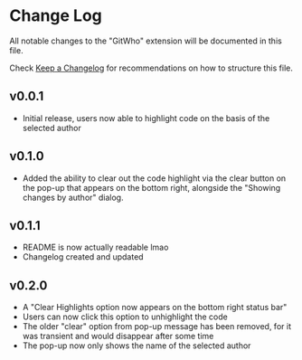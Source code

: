 # Change Log

All notable changes to the "GitWho" extension will be documented in this file.

Check [Keep a Changelog](http://keepachangelog.com/) for recommendations on how to structure this file.

## v0.0.1 

- Initial release, users now able to highlight code on the basis of the selected author

## v0.1.0

- Added the ability to clear out the code highlight via the clear button on the pop-up that appears on the bottom right, alongside the "Showing changes by author" dialog.

## v0.1.1 
- README is now actually readable lmao
- Changelog created and updated

## v0.2.0
- A "Clear Highlights option now appears on the bottom right status bar"
- Users can now click this option to unhighlight the code
- The older "clear" option from pop-up message has been removed, for it was transient and would disappear after some time
- The pop-up now only shows the name of the selected author